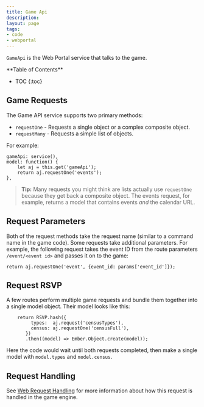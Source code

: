 ```yaml
---
title: Game Api
description:
layout: page
tags: 
- code
- webportal
---
```


`GameApi` is the Web Portal service that talks to the game. 

<div id="inline_toc" markdown="1">
**Table of Contents**

* TOC
{:toc}
</div>

## Game Requests

The Game API service supports two primary methods: 

* `requestOne` - Requests a single object or a complex composite object.
* `requestMany` - Requests a simple list of objects.

For example:

    gameApi: service(),    
    model: function() {
        let aj = this.get('gameApi');
        return aj.requestOne('events');
    },

> <i class="fa fa-info-circle"></i> **Tip:** Many requests you might think are lists actually use `requestOne` because they get back a composite object.  The events request, for example, returns a model that contains events _and_ the calendar URL.

## Request Parameters

Both of the request methods take the request name (similar to a command name in the game code).  Some requests take additional parameters.  For example, the following request takes the event ID from the route parameters `/event/<event id>` and passes it on to the game:

    return aj.requestOne('event', {event_id: params['event_id']});

## Request RSVP

A few routes perform multiple game requests and bundle them together into a single model object.  Their model looks like this:

        return RSVP.hash({
             types:  aj.request('censusTypes'),
             census: aj.requestOne('censusFull'),
           })
           .then((model) => Ember.Object.create(model));

Here the code would wait until both requests completed, then make a single model with `model.types` and `model.census`.

## Request Handling

See [Web Request Handling](/tutorials/code/web-requests.html) for more information about how this request is handled in the game engine.